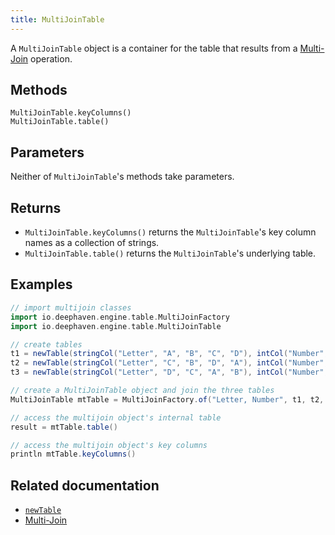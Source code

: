 ```yaml
---
title: MultiJoinTable
---
```


A `MultiJoinTable` object is a container for the table that results from a [Multi-Join](./multijoin.md) operation.

## Methods

```
MultiJoinTable.keyColumns()
MultiJoinTable.table()
```

## Parameters

Neither of `MultiJoinTable`'s methods take parameters.

## Returns

- `MultiJoinTable.keyColumns()` returns the `MultiJoinTable`'s key column names as a collection of strings.
- `MultiJoinTable.table()` returns the `MultiJoinTable`'s underlying table.

## Examples

```groovy order=t1,t2,t3,result
// import multijoin classes
import io.deephaven.engine.table.MultiJoinFactory
import io.deephaven.engine.table.MultiJoinTable

// create tables
t1 = newTable(stringCol("Letter", "A", "B", "C", "D"), intCol("Number", 1, 2, 3, 4))
t2 = newTable(stringCol("Letter", "C", "B", "D", "A"), intCol("Number", 6, 7, 8, 9))
t3 = newTable(stringCol("Letter", "D", "C", "A", "B"), intCol("Number", 9, 8, 7, 6))

// create a MultiJoinTable object and join the three tables
MultiJoinTable mtTable = MultiJoinFactory.of("Letter, Number", t1, t2, t3)

// access the multijoin object's internal table
result = mtTable.table()

// access the multijoin object's key columns
println mtTable.keyColumns()
```

## Related documentation

- [`newTable`](../create/newTable.md)
- [Multi-Join](./multijoin.md)
